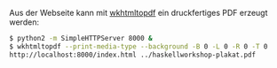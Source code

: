 Aus der Webseite kann mit [wkhtmltopdf](http://wkhtmltopdf.org/) ein druckfertiges PDF erzeugt werden:

```bash
$ python2 -m SimpleHTTPServer 8000 &
$ wkhtmltopdf --print-media-type --background -B 0 -L 0 -R 0 -T 0
http://localhost:8000/index.html ../haskellworkshop-plakat.pdf
```
